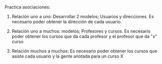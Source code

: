 Practica asociaciones:

1) Relación uno a uno:
Desarrollar 2 modelos; Usuarios y direcciones. 
Es necesario poder obtener la dirección de cada usuario.

2) Relación uno a muchos:
modelos; Profesores y cursos. 
Es necesario poder obtener los cursos que da cada profesor y el profesor que da  "x" curso

3) Relación muchos a muchos:
Es necesario poder obtener los cursos que asiste cada usuario y la gente anotada para un curso X